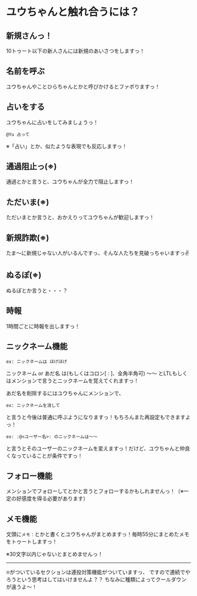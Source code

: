# ユウちゃんと触れ合うには？

## 新規さんっ！

10トゥート以下の新人さんには新規のあいさつをしますっ！

## 名前を呼ぶ

ユウちゃんやことひらちゃんとかと呼びかけるとファボりますっ！

## 占いをする

ユウちゃんに占いをしてみましょうっ！

```plain
@Yu 占って
```

※「占い」とか、似たような表現でも反応しますっ！

## 通過阻止っ(※)

通過とかと言うと、ユウちゃんが全力で阻止しますっ！

## ただいま(※)

ただいまとか言うと、おかえりってユウちゃんが歓迎しますっ！

## 新規詐欺(※)

たま〜に新規じゃない人がいるんですっ、そんな人たちを見破っちゃいますっ✌

## ぬるぽ(※)

ぬるぽとか言うと・・・？

## 時報

1時間ごとに時報を出しますっ！

## ニックネーム機能

```ex: ニックネームは ほげほげ```

ニックネーム or あだ名 は(もしくはコロン\[ : \]、全角半角可) 〜〜 とLTLもしくはメンションで言うとニックネームを覚えてくれますっ！

あだ名を削除するにはユウちゃんにメンションで、

```ex: ニックネームを消して```

と言うと今後は普通に呼ぶようになりますっ！もちろんまた再設定もできますよっ！

```ex: :@<ユーザー名>: のニックネームは〜〜```

と言うとそのユーザーのニックネームを変えますっ！だけど、ユウちゃんと仲良くなっていることが条件ですっ！

## フォロー機能

メンションでフォローしてとかと言うとフォローするかもしれませんっ！（※一定の好感度を得る必要があります）

## メモ機能

文頭に```メモ：```とかと書くとユウちゃんがまとめますっ！毎時55分にまとめたメモをトゥートしますっ！

※30文字以内じゃないとまとめませんっ！

----

```※```がついているセクションは連投対策機能がついていますっ、
ですので連続でやろうという思考はしてはいけませんよ？？
ちなみに種類によってクールダウンが違うよ〜！
